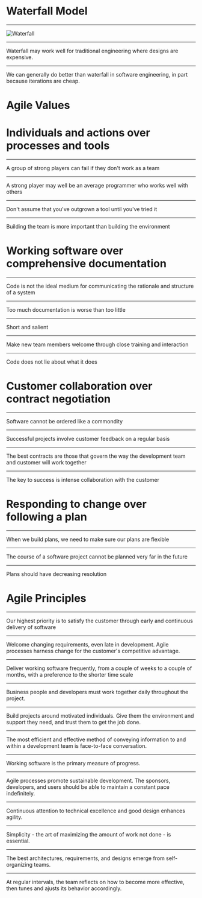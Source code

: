 Waterfall Model
===============

---

![Waterfall](https://upload.wikimedia.org/wikipedia/commons/thumb/e/e2/Waterfall_model.svg/640px-Waterfall_model.svg.png)

---

Waterfall may work well for traditional engineering where designs are expensive.

---

We can generally do better than waterfall in software engineering, in part because iterations are cheap.

Agile Values
============

Individuals and actions over processes and tools
================================================

---

A group of strong players can fail if they don't work as a team

---

A strong player may well be an average programmer who works well with others

---

Don't assume that you've outgrown a tool until you've tried it

---

Building the team is more important than building the environment

Working software over comprehensive documentation
=================================================

---

Code is not the ideal medium for communicating the rationale and structure of a system

---

Too much documentation is worse than too little

---

Short and salient

---

Make new team members welcome through close training and interaction

---

Code does not lie about what it does

Customer collaboration over contract negotiation
================================================

---

Software cannot be ordered like a commondity

---

Successful projects involve customer feedback on a regular basis

---

The best contracts are those that govern the way the development team and customer will work together

---

The key to success is intense collaboration with the customer

Responding to change over following a plan
==========================================

---

When we build plans, we need to make sure our plans are flexible

---

The course of a software project cannot be planned very far in the future

---

Plans should have decreasing resolution

Agile Principles
================

---

Our highest priority is to satisfy the customer through early and continuous delivery of software

---

Welcome changing requirements, even late in development. Agile processes harness change for the customer's competitive advantage.

---

Deliver working software frequently, from a couple of weeks to a couple of months, with a preference to the shorter time scale

---

Business people and developers must work together daily throughout the project.

---

Build projects around motivated individuals. Give them the environment and support they need, and trust them to get the job done.

---

The most efficient and effective method of conveying information to and within a development team is face-to-face conversation.

---

Working software is the primary measure of progress.

---

Agile processes promote sustainable development. The sponsors, developers, and users should be able to maintain a constant pace indefinitely.

---

Continuous attention to technical excellence and good design enhances agility.

---

Simplicity - the art of maximizing the amount of work not done - is essential.

---

The best architectures, requirements, and designs emerge from self-organizing teams.

---

At regular intervals, the team reflects on how to become more effective, then tunes and ajusts its behavior accordingly.
